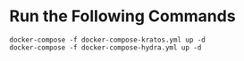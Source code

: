 # Run the Following Commands

```
docker-compose -f docker-compose-kratos.yml up -d
docker-compose -f docker-compose-hydra.yml up -d
```
